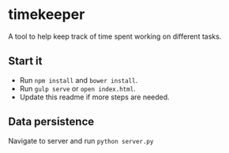 # timekeeper
A tool to help keep track of time spent working on different tasks.

## Start it
- Run `npm install` and `bower install`.
- Run `gulp serve` or `open index.html`.
- Update this readme if more steps are needed.

## Data persistence
Navigate to server and run `python server.py`
